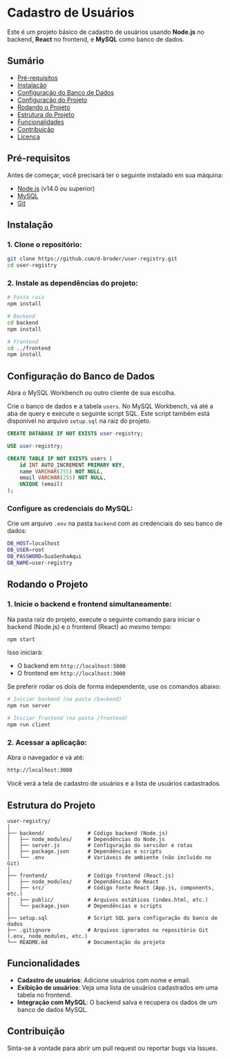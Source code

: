 # Cadastro de Usuários

Este é um projeto básico de cadastro de usuários usando **Node.js** no backend, **React** no frontend, e **MySQL** como banco de dados.

## Sumário
- [Pré-requisitos](#pré-requisitos)
- [Instalação](#instalação)
- [Configuração do Banco de Dados](#configuração-do-banco-de-dados)
- [Configuração do Projeto](#configuração-do-projeto)
- [Rodando o Projeto](#rodando-o-projeto)
- [Estrutura do Projeto](#estrutura-do-projeto)
- [Funcionalidades](#funcionalidades)
- [Contribuição](#contribuição)
- [Licença](#licença)

## Pré-requisitos

Antes de começar, você precisará ter o seguinte instalado em sua máquina:
- [Node.js](https://nodejs.org) (v14.0 ou superior)
- [MySQL](https://dev.mysql.com/downloads/installer/)
- [Git](https://git-scm.com/)

## Instalação

### 1. Clone o repositório:

```bash
git clone https://github.com/d-broder/user-registry.git
cd user-registry
```

### 2. Instale as dependências do projeto:

```bash
# Pasta raiz
npm install

# Backend
cd backend
npm install

# Frontend
cd ../frontend
npm install

```

## Configuração do Banco de Dados

Abra o MySQL Workbench ou outro cliente de sua escolha.

Crie o banco de dados e a tabela `users`. No MySQL Workbench, vá até a aba de query e execute o seguinte script SQL. Este script também está disponível no arquivo `setup.sql` na raiz do projeto.

```sql
CREATE DATABASE IF NOT EXISTS user-registry;

USE user-registry;

CREATE TABLE IF NOT EXISTS users (
    id INT AUTO_INCREMENT PRIMARY KEY,
    name VARCHAR(255) NOT NULL,
    email VARCHAR(255) NOT NULL,
    UNIQUE (email)
);
```

### Configure as credenciais do MySQL:

Crie um arquivo `.env` na pasta `backend` com as credenciais do seu banco de dados:

```bash
DB_HOST=localhost
DB_USER=root
DB_PASSWORD=SuaSenhaAqui
DB_NAME=user-registry
```

## Rodando o Projeto

### 1. Inicie o backend e frontend simultaneamente:

Na pasta raiz do projeto, execute o seguinte comando para iniciar o backend (Node.js) e o frontend (React) ao mesmo tempo:

```bash
npm start
```

Isso iniciará:

- O backend em `http://localhost:5000`
- O frontend em `http://localhost:3000`

Se preferir rodar os dois de forma independente, use os comandos abaixo:

```bash
# Iniciar backend (na pasta /backend)
npm run server

# Iniciar frontend (na pasta /frontend)
npm run client
```

### 2. Acessar a aplicação:

Abra o navegador e vá até:

```bash
http://localhost:3000
```

Você verá a tela de cadastro de usuários e a lista de usuários cadastrados.

## Estrutura do Projeto

```plaintext
user-registry/
│
├── backend/              # Código backend (Node.js)
│   ├── node_modules/     # Dependências do Node.js
│   ├── server.js         # Configuração do servidor e rotas
│   ├── package.json      # Dependências e scripts
│   └── .env              # Variáveis de ambiente (não incluído no Git)
│
├── frontend/             # Código frontend (React.js)
│   ├── node_modules/     # Dependências do React
│   ├── src/              # Código fonte React (App.js, components, etc.)
│   ├── public/           # Arquivos estáticos (index.html, etc.)
│   └── package.json      # Dependências e scripts
│
├── setup.sql             # Script SQL para configuração do banco de dados
├── .gitignore            # Arquivos ignorados no repositório Git (.env, node_modules, etc.)
└── README.md             # Documentação do projeto
```

## Funcionalidades

- **Cadastro de usuários**: Adicione usuários com nome e email.
- **Exibição de usuários**: Veja uma lista de usuários cadastrados em uma tabela no frontend.
- **Integração com MySQL**: O backend salva e recupera os dados de um banco de dados MySQL.

## Contribuição

Sinta-se à vontade para abrir um pull request ou reportar bugs via Issues.